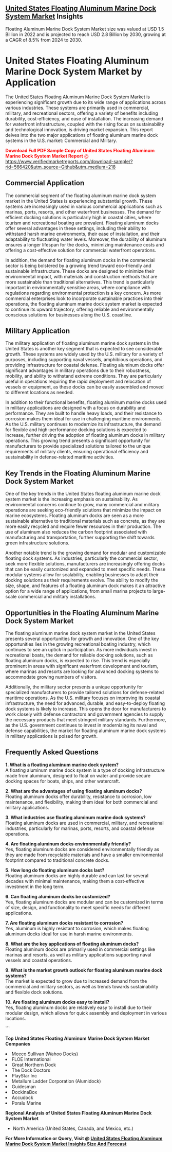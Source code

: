 <h2><a href="https://www.verifiedmarketreports.com/download-sample/?rid=566420&amp;utm_source=Github&amp;utm_medium=218" target="_blank">United States Floating Aluminum Marine Dock System Market</a> Insights</h2><p>Floating Aluminum Marine Dock System Market size was valued at USD 1.5 Billion in 2022 and is projected to reach USD 2.8 Billion by 2030, growing at a CAGR of 8.5% from 2024 to 2030.</p><p> <h1>United States Floating Aluminum Marine Dock System Market by Application</h1> <p>The United States Floating Aluminum Marine Dock System Market is experiencing significant growth due to its wide range of applications across various industries. These systems are primarily used in commercial, military, and recreational sectors, offering a variety of benefits including durability, cost-efficiency, and ease of installation. The increasing demand for waterfront infrastructure, coupled with the rising focus on sustainability and technological innovation, is driving market expansion. This report delves into the two major applications of floating aluminum marine dock systems in the U.S. market: Commercial and Military. <p><span class=""><span style="color: #ff0000;"><strong>Download Full PDF Sample Copy of United States Floating Aluminum Marine Dock System Market Report</strong> @ </span><a href="https://www.verifiedmarketreports.com/download-sample/?rid=566420&amp;utm_source=Github&amp;utm_medium=218" target="_blank">https://www.verifiedmarketreports.com/download-sample/?rid=566420&amp;utm_source=Github&amp;utm_medium=218</a></span></p> </p> <h2>Commercial Application</h2> <p>The commercial segment of the floating aluminum marine dock system market in the United States is experiencing substantial growth. These systems are increasingly used in various commercial applications such as marinas, ports, resorts, and other waterfront businesses. The demand for efficient docking solutions is particularly high in coastal cities, where tourism and recreational boating are prevalent. Floating aluminum docks offer several advantages in these settings, including their ability to withstand harsh marine environments, their ease of installation, and their adaptability to fluctuating water levels. Moreover, the durability of aluminum ensures a longer lifespan for the docks, minimizing maintenance costs and offering a cost-effective solution for commercial waterfront operations.</p> <p>In addition, the demand for floating aluminum docks in the commercial sector is being bolstered by a growing trend toward eco-friendly and sustainable infrastructure. These docks are designed to minimize their environmental impact, with materials and construction methods that are more sustainable than traditional alternatives. This trend is particularly important in environmentally sensitive areas, where compliance with regulations regarding environmental protection is a key concern. As more commercial enterprises look to incorporate sustainable practices into their operations, the floating aluminum marine dock system market is expected to continue its upward trajectory, offering reliable and environmentally conscious solutions for businesses along the U.S. coastline.</p> <h2>Military Application</h2> <p>The military application of floating aluminum marine dock systems in the United States is another key segment that is expected to see considerable growth. These systems are widely used by the U.S. military for a variety of purposes, including supporting naval vessels, amphibious operations, and providing infrastructure for coastal defense. Floating aluminum docks offer significant advantages in military operations due to their robustness, mobility, and ability to withstand extreme conditions. They are particularly useful in operations requiring the rapid deployment and relocation of vessels or equipment, as these docks can be easily assembled and moved to different locations as needed.</p> <p>In addition to their functional benefits, floating aluminum marine docks used in military applications are designed with a focus on durability and performance. They are built to handle heavy loads, and their resistance to corrosion makes them ideal for use in challenging maritime environments. As the U.S. military continues to modernize its infrastructure, the demand for flexible and high-performance docking solutions is expected to increase, further driving the adoption of floating aluminum docks in military operations. This growing trend presents a significant opportunity for manufacturers to provide specialized solutions tailored to the unique requirements of military clients, ensuring operational efficiency and sustainability in defense-related maritime activities.</p> <h2>Key Trends in the Floating Aluminum Marine Dock System Market</h2> <p>One of the key trends in the United States floating aluminum marine dock system market is the increasing emphasis on sustainability. As environmental concerns continue to grow, many commercial and military operations are seeking eco-friendly solutions that minimize the impact on marine ecosystems. Floating aluminum docks are seen as a more sustainable alternative to traditional materials such as concrete, as they are more easily recycled and require fewer resources in their production. The use of aluminum also reduces the carbon footprint associated with manufacturing and transportation, further supporting the shift towards green infrastructure solutions.</p> <p>Another notable trend is the growing demand for modular and customizable floating dock systems. As industries, particularly the commercial sector, seek more flexible solutions, manufacturers are increasingly offering docks that can be easily customized and expanded to meet specific needs. These modular systems allow for scalability, enabling businesses to adapt their docking solutions as their requirements evolve. The ability to modify the size, shape, and features of a floating aluminum dock makes it an attractive option for a wide range of applications, from small marina projects to large-scale commercial and military installations.</p> <h2>Opportunities in the Floating Aluminum Marine Dock System Market</h2> <p>The floating aluminum marine dock system market in the United States presents several opportunities for growth and innovation. One of the key opportunities lies in the growing recreational boating industry, which continues to see an uptick in participation. As more individuals invest in recreational boats, the demand for reliable docking solutions, such as floating aluminum docks, is expected to rise. This trend is especially prominent in areas with significant waterfront development and tourism, where marinas and resorts are looking for advanced docking systems to accommodate growing numbers of visitors.</p> <p>Additionally, the military sector presents a unique opportunity for specialized manufacturers to provide tailored solutions for defense-related maritime operations. As the U.S. military focuses on improving its coastal infrastructure, the need for advanced, durable, and easy-to-deploy floating dock systems is likely to increase. This opens the door for manufacturers to work closely with defense contractors and government agencies to supply the necessary products that meet stringent military standards. Furthermore, as the U.S. government continues to invest in modernizing its naval and defense capabilities, the market for floating aluminum marine dock systems in military applications is poised for growth.</p> <h2>Frequently Asked Questions</h2> <p><strong>1. What is a floating aluminum marine dock system?</strong><br> A floating aluminum marine dock system is a type of docking infrastructure made from aluminum, designed to float on water and provide secure docking spaces for boats, ships, and other watercraft.</p> <p><strong>2. What are the advantages of using floating aluminum docks?</strong><br> Floating aluminum docks offer durability, resistance to corrosion, low maintenance, and flexibility, making them ideal for both commercial and military applications.</p> <p><strong>3. What industries use floating aluminum marine dock systems?</strong><br> Floating aluminum docks are used in commercial, military, and recreational industries, particularly for marinas, ports, resorts, and coastal defense operations.</p> <p><strong>4. Are floating aluminum docks environmentally friendly?</strong><br> Yes, floating aluminum docks are considered environmentally friendly as they are made from recyclable materials and have a smaller environmental footprint compared to traditional concrete docks.</p> <p><strong>5. How long do floating aluminum docks last?</strong><br> Floating aluminum docks are highly durable and can last for several decades with minimal maintenance, making them a cost-effective investment in the long term.</p> <p><strong>6. Can floating aluminum docks be customized?</strong><br> Yes, floating aluminum docks are modular and can be customized in terms of size, design, and functionality to meet specific needs for different applications.</p> <p><strong>7. Are floating aluminum docks resistant to corrosion?</strong><br> Yes, aluminum is highly resistant to corrosion, which makes floating aluminum docks ideal for use in harsh marine environments.</p> <p><strong>8. What are the key applications of floating aluminum docks?</strong><br> Floating aluminum docks are primarily used in commercial settings like marinas and resorts, as well as military applications supporting naval vessels and coastal operations.</p> <p><strong>9. What is the market growth outlook for floating aluminum marine dock systems?</strong><br> The market is expected to grow due to increased demand from the commercial and military sectors, as well as trends towards sustainability and flexible dock solutions.</p> <p><strong>10. Are floating aluminum docks easy to install?</strong><br> Yes, floating aluminum docks are relatively easy to install due to their modular design, which allows for quick assembly and deployment in various locations.</p> ```</p><p><strong>Top United States Floating Aluminum Marine Dock System Market Companies</strong></p><div data-test-id=""><p><li>Meeco Sullivan (Wahoo Docks)</li><li> FLOE International</li><li> Great Northern Dock</li><li> The Dock Doctors</li><li> PlayStar Inc</li><li> Metallum Ladder Corporation (Alumidock)</li><li> Guidesman</li><li> DockinaBox</li><li> Accudock</li><li> Poralu Marine</li></p><div><strong>Regional Analysis of&nbsp;United States Floating Aluminum Marine Dock System Market</strong></div><ul><li dir="ltr"><p dir="ltr">North America&nbsp;(United States, Canada, and Mexico, etc.)</p></li></ul><p><strong>For More Information or Query, Visit @&nbsp;</strong><strong><a href="https://www.verifiedmarketreports.com/product/floating-aluminum-marine-dock-system-market/?utm_source=Github&amp;utm_medium=218" target="_blank">United States Floating Aluminum Marine Dock System Market Insights Size And Forecast</a></strong></p></div>
